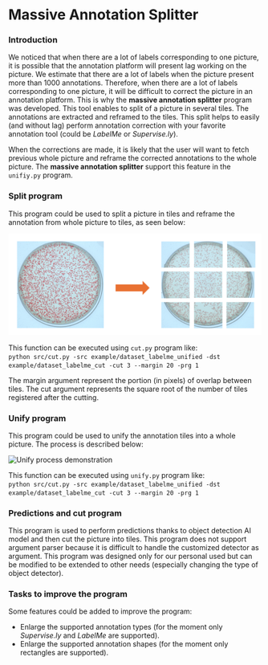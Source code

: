 # Massive Annotation Splitter

### Introduction

We noticed that when there are a lot of labels corresponding to one picture, it is possible that the annotation platform 
will present lag working on the picture. We estimate that there are a lot of labels when the picture present more than 
1000 annotations. 
Therefore, when there are a lot of labels corresponding to one picture, it will be difficult to correct the picture in 
an annotation platform. This is why the **massive annotation splitter** program was developed. This tool enables to 
split of a picture in several tiles. The annotations are extracted and reframed to the tiles.
This split helps to easily (and without lag) perform annotation correction with your favorite annotation tool (could
 be *LabelMe* or *Supervise.ly*).

When the corrections are made, it is likely that the user will want to fetch previous whole picture and reframe the 
corrected annotations to the whole picture. The **massive annotation splitter** support this feature in the `unifiy.py`
program.

### Split program

This program could be used to split a picture in tiles and reframe the annotation from whole picture to tiles, as seen 
below:

![Cut process demonstration](documentation/cut_process.png) 

This function can be executed using `cut.py` program like:    
```python src/cut.py -src example/dataset_labelme_unified -dst example/dataset_labelme_cut -cut 3 --margin 20 -prg 1```

The margin argument represent the portion (in pixels) of overlap between tiles.
The cut argument represents the square root of the number of tiles registered after the cutting.

### Unify program

This program could be used to unify the annotation tiles into a whole picture. The process is described below:

![Unify process demonstration](documentation/unify_process.png) 

This function can be executed using `unify.py` program like:    
```python src/cut.py -src example/dataset_labelme_unified -dst example/dataset_labelme_cut -cut 3 --margin 20 -prg 1```


### Predictions and cut program

This program is used to perform predictions thanks to object detection AI model and then cut the picture into tiles. 
This program does not support argument parser because it is difficult to handle the customized detector as argument.
This program was designed only for our personal used but can be modified to be extended to other needs (especially 
changing the type of object detector).


### Tasks to improve the program

Some features could be added to improve the program:
- Enlarge the supported annotation types (for the moment only *Supervise.ly* and *LabelMe* are supported).
- Enlarge the supported annotation shapes (for the moment only rectangles are supported).